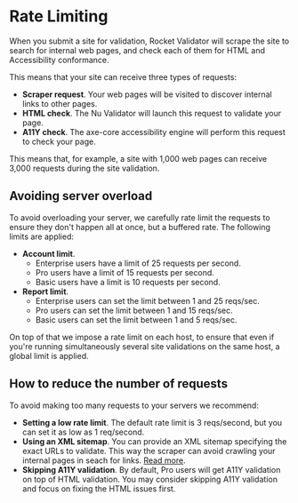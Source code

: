 # Rate Limiting

When you submit a site for validation, Rocket Validator will scrape the site to search for internal web pages, and check each of them for HTML and Accessibility conformance.

This means that your site can receive three types of requests:

* **Scraper request**. Your web pages will be visited to discover internal links to other pages.
* **HTML check**. The Nu Validator will launch this request to validate your page.
* **A11Y check**. The axe-core accessibility engine will perform this request to check your page.

This means that, for example, a site with 1,000 web pages can receive 3,000 requests during the site validation.

## Avoiding server overload

To avoid overloading your server, we carefully rate limit the requests to ensure they don't happen all at once, but a buffered rate. The following limits are applied:

* **Account limit**.
    - Enterprise users have a limit of 25 requests per second.
    - Pro users have a limit of 15 requests per second.
    - Basic users have a limit is 10 requests per second.
* **Report limit**.
    - Enterprise users can set the limit between 1 and 25 reqs/sec.
    - Pro users can set the limit between 1 and 15 reqs/sec.
    - Basic users can set the limit between 1 and 5 reqs/sec.

On top of that we impose a rate limit on each host, to ensure that even if you're running simultaneously several site validations on the same host, a global limit is applied.

## How to reduce the number of requests

To avoid making too many requests to your servers we recommend:

* **Setting a low rate limit**. The default rate limit is 3 reqs/second, but you can set it as low as 1 req/second.
* **Using an XML sitemap**. You can provide an XML sitemap specifying the exact URLs to validate. This way the scraper can avoid crawling your internal pages in seach for links. <a href="/performance-tips#using-an-xml-sitemap">Read more</a>.
* **Skipping A11Y validation**. By default, Pro users will get A11Y validation on top of HTML validation. You may consider skipping A11Y validation and focus on fixing the HTML issues first.
